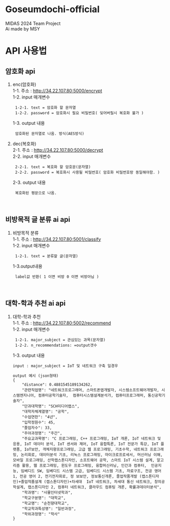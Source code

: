# Goseumdochi-official
MIDAS 2024 Team Project  
Ai made by MSY  
# API 사용법
## 암호화 api  
1. enc(암호화)  
1-1. 주소 : http://34.22.107.80:5000/encrypt  
1-2. input 매개변수  
        
        1-2-1. text = 암호화 할 문자열
        1-2-2. password = 암호화시 필요 비밀번호( 잊어버릴시 복호화 불가 )
    1-3. output 내용   
    
        암호화된 문자열로 나옴. 방식(AES방식)
2. dec(복호화)  
2-1. 주소 : http://34.22.107.80:5000/decrypt  
2-2. input 매개변수

        2-2-1. text = 복호화 할 암호문(문자열)
        2-2-2. password = 복호화시 사용될 비밀번호( 암호화 비밀번호랑 동일해야함. )

    2-3. output 내용  

        복호화된 평문으로 나옴.
</br>

## 비방목적 글 분류 ai api
1. 비방목적 분류  
1-1. 주소 : http://34.22.107.80:5001/classify  
1-2. input 매개변수

        1-2-1. text = 분류할 글(문자열)
    1-3.output내용

        label값 반환( 1 이면 비방 0 이면 비방아님 )
</br>

## 대학-학과 추천 ai api
1. 대학-학과 추천  
1-1. 주소 : http://34.22.107.80:5002/recommend  
1-2. input 매개변수

        1-2-1. major_subject = 관심있는 과목(문자열)
        1-2-2. n_recommendations: =output갯수 

    1-3. output 내용  
    ```
    input : major_subject = IoT 및 네트워크 구축 일경우
    ```
    ```
    output 예시 (json형태)
    {
        "distance": 0.4881545189134262,
        "관련직업명": "네트워크프로그래머, 스마트폰앱개발자, 시스템소프트웨어개발자, 시스템엔지니어, 컴퓨터공학기술자,  컴퓨터시스템설계분석가, 컴퓨터프로그래머, 통신공학기술자",
        "단과대학명": "SCH미디어랩스",
        "대학자체계열명": "공학",
        "수업연한": "4년",
        "입학정원수": 45,
        "졸업자수": 33,
        "주야과정명": "주간",
        "주요교과목명": "C 프로그래밍, C++ 프로그래밍, IoT 개론, IoT 네트워크 및 응용, IoT 데이터 분석, IoT 센서와 제어, IoT 융합특론, IoT 전문가 특강, IoT 플랫폼, IoT보안, 객체지향프로그래밍, 고급 웹 프로그래밍, 기초수학, 네트워크 프로그래밍, 논리회로, 데이터분석 기초, 리눅스 프로그래밍, 마이크로프로세서, 머신러닝 이해, 모바일 프로그래밍, 산학캡스톤디자인, 소프트웨어 공학, 스마트 IoT 시스템 설계, 알고리즘 활용, 웹 프로그래밍, 윈도우 프로그래밍, 융합머신러닝, 인간과 컴퓨터,  인공지능, 임베디드 SW, 임베디드 시스템 고급, 임베디드 시스템 기초, 자료구조, 전공 영어 1, 전공 영어 2, 전기전자회로, 정 보보안, 정보통신개론, 졸업작품개발 (캡스톤디자인)+졸업작품설계 (캡스톤디자인)+차세대  IoT 네트워크, 차세대 통신 네트워크, 창의공학설계, 캡스톤디자인 2, 컴퓨터 네트워크, 클라우드 컴퓨팅 개론, 확률과데이터분석",
        "학과명": "사물인터넷학과",
        "학교구분명": "대학교",
        "학교명": "순천향대학교",
        "학교학과특성명": "일반과정",
        "학위과정명": "학사"
    }
    ```
